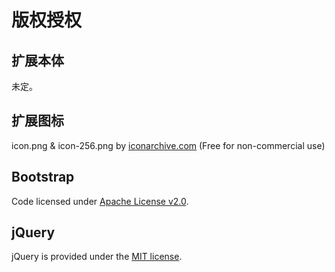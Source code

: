 ﻿版权授权
==============

扩展本体
---------
未定。

扩展图标
---------
icon.png & icon-256.png by [iconarchive.com](http://www.iconarchive.com/show/pretty-office-5-icons-by-custom-icon-design/tests-icon.html) (Free for non-commercial use)

Bootstrap
---------
Code licensed under [Apache License v2.0](http://www.apache.org/licenses/LICENSE-2.0).

jQuery
------
jQuery is provided under the [MIT license](http://github.com/jquery/jquery/blob/master/MIT-LICENSE.txt).